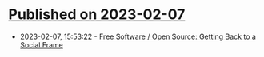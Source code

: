# [Published on 2023-02-07](index.md)

* [2023-02-07, 15:53:22](https://news.ycombinator.com/item?id=34694337) - [Free Software / Open Source: Getting Back to a Social Frame](https://the.webm.ink/getting-back-to-a-social-frame)
